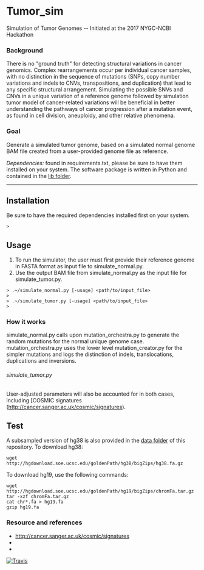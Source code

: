 # Tumor_sim
Simulation of Tumor Genomes -- Initiated at the 2017 NYGC-NCBI Hackathon 

### Background 
There is no "ground truth" for detecting structural variations in cancer genomics. Complex rearrangements occur per individual cancer samples, with no distinction in the sequence of mutations (SNPs, copy number variations and indels to CNVs, transpositions, and duplication) that lead to any specific structural arrangement. Simulating the possible SNVs and CNVs in a unique variation of a reference genome followed by simulation tumor model of cancer-related variations will be beneficial in
better understanding the pathways of cancer progression after a mutation event, as found in cell division, aneuploidy, and other relative phenomena.

### Goal
Generate a simulated tumor genome, based on a simulated normal genome BAM file created from a user-provided genome file as reference. 

*Dependencies:* found in requirements.txt, please be sure to have them installed on your system. The software package is written in Python and contained in the [lib folder](https://github.com/NCBI-Hackathons/Tumor_sim/tree/master/lib). 
***
## Installation
Be sure to have the required dependencies installed first on your system.
```
>
```

## Usage
1. To run the simulator, the user must first provide their reference genome in FASTA format as input file to simulate_normal.py.
2. Use the output BAM file from simulate_normal.py as the input file for simulate_tumor.py.

```
> .~/simulate_normal.py [-usage] <path/to/input_file>
>
> .~/simulate_tumor.py [-usage] <path/to/input_file>
>
```

### How it works
simulate_normal.py calls upon mutation_orchestra.py to generate the random mutations for the normal unique genome case.
mutation_orchestra.py uses the lower level mutation_creator.py for the simpler mutations and logs the distinction of indels, translocations, duplications and inversions.
###### simulate_tumor.py
User-adjusted parameters will also be accounted for in both cases, including [COSMIC signatures (http://cancer.sanger.ac.uk/cosmic/signatures).

## Test
A subsampled version of hg38 is also provided in the [data folder](https://github.com/NCBI-Hackathons/Tumor_sim/tree/master/data) of this repository.
To download hg38: 
```
wget  http://hgdownload.soe.ucsc.edu/goldenPath/hg38/bigZips/hg38.fa.gz
```

To download hg19, use the following commands:
```
wget http://hgdownload.soe.ucsc.edu/goldenPath/hg19/bigZips/chromFa.tar.gz
tar -xzf chromFa.tar.gz
cat chr*.fa > hg19.fa
gzip hg19.fa
```

### Resource and references
* http://cancer.sanger.ac.uk/cosmic/signatures
*
*

[![Travis](https://api.travis-ci.org/NCBI-Hackathons/Tumor_sim.svg?branch=master)](https://travis-ci.org/NCBI-Hackathons/Tumor_sim)
